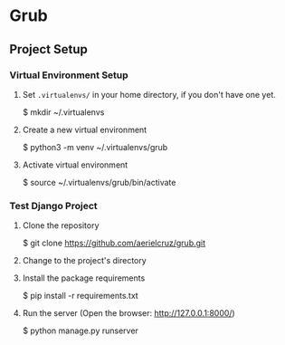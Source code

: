 # Grub 
## Project Setup
### Virtual Environment Setup
    
1. Set `.virtualenvs/` in your home directory, if you don't have one yet.

    $ mkdir ~/.virtualenvs

1. Create a new virtual environment

    $ python3 -m venv ~/.virtualenvs/grub

1. Activate virtual environment

    $ source ~/.virtualenvs/grub/bin/activate

### Test Django Project

1. Clone the repository

    $ git clone https://github.com/aerielcruz/grub.git

1. Change to the project's directory

1. Install the package requirements

    $ pip install -r requirements.txt

1. Run the server (Open the browser: http://127.0.0.1:8000/)

    $ python manage.py runserver
